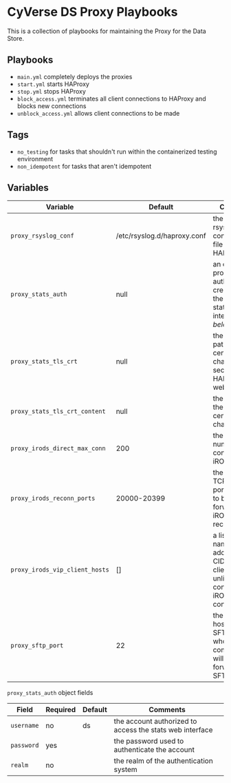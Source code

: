 # CyVerse DS Proxy Playbooks

This is a collection of  playbooks for maintaining the Proxy for the Data Store.

## Playbooks

* `main.yml` completely deploys the proxies
* `start.yml` starts HAProxy
* `stop.yml` stops HAProxy
* `block_access.yml` terminates all client connections to HAProxy and blocks new connections
* `unblock_access.yml` allows client connections to be made

## Tags

* `no_testing` for tasks that shouldn't run within the containerized testing environment
* `non_idempotent` for tasks that aren't idempotent

## Variables

Variable                       | Default                     | Comments
------------------------------ | --------------------------- | --------
`proxy_rsyslog_conf`           | /etc/rsyslog.d/haproxy.conf | the path to the rsyslog configuration file for HAProxy
`proxy_stats_auth`             | null                        | an object providing the authentication credentials for the HAProxy stats web interface _see below_
`proxy_stats_tls_crt`          | null                        | the absolute path to the TLS certificate chain used for securing the HAProxy stats web interface
`proxy_stats_tls_crt_content`  | null                        | the content of the TLS certificate chain file
`proxy_irods_direct_max_conn`  | 200                         | the maximum number of connections to iRODS
`proxy_irods_reconn_ports`     | 20000-20399                 | the range of TCP range of ports that need to be forwarded to iRODS for reconnections
`proxy_irods_vip_client_hosts` | []                          | a list of host names, ip addresses, or CIDR blocks of clients allowed unlimited concurrent iRODS connections.
`proxy_sftp_port`              | 22                          | the TCP port hosting the SFTP service whose communication will be forwarded to SFTPGo

`proxy_stats_auth` object fields

Field      | Required | Default | Comments
---------- | -------- | ------- | --------
`username` | no       | ds      | the account authorized to access the stats web interface
`password` | yes      |         | the password used to authenticate the account
`realm`    | no       |         | the realm of the authentication system
